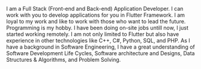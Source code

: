 I am a Full Stack (Front-end and Back-end) Application Developer. 
I can work with you to develop applications for you in Flutter Framework. I am loyal to my work and like to work with those who want to lead the future. Programming is my hobby.
I have been doing on-site jobs untill now, I just started working remotely.
I am not only limited to Flutter but also have experience in other technologies like C++, C#, Python, SQL, and PHP.
As I have a background in Software Engineering, I have a great understanding of Software Development Life Cycles, Software architecture and Designs, Data Structures & Algorithms, and Problem Solving.
